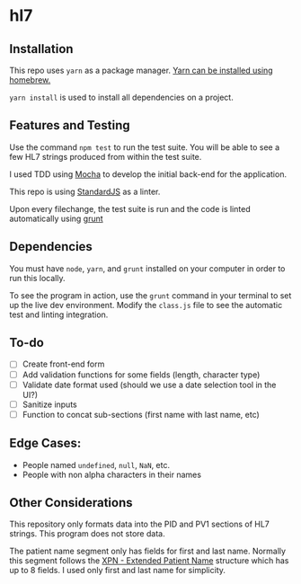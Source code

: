 # hl7

## Installation
This repo uses `yarn` as a package manager. [Yarn can be installed using homebrew.](https://yarnpkg.com/en/docs/install)

`yarn install` is used to install all dependencies on a project.

## Features and Testing
Use the command `npm test` to run the test suite. You will be able to see a few HL7 strings produced from within the test suite.

I used TDD using [Mocha](https://mochajs.org/) to develop the initial back-end for the application.

This repo is using [StandardJS](http://standardjs.com/awesome.html) as a linter.

Upon every filechange, the test suite is run and the code is linted automatically using [grunt](http://gruntjs.com/)

## Dependencies
You must have `node`, `yarn`, and `grunt` installed on your computer in order to run this locally.

To see the program in action, use the `grunt` command in your terminal to set up the live dev environment. Modify the `class.js` file to see the automatic test and linting integration.

## To-do
- [ ] Create front-end form 
- [ ] Add validation functions for some fields (length, character type)
- [ ] Validate date format used (should we use a date selection tool in the UI?)
- [ ] Sanitize inputs
- [ ] Function to concat sub-sections (first name with last name, etc)

## Edge Cases:
- People named `undefined`, `null`, `NaN`, etc.
- People with non alpha characters in their names

## Other Considerations
This repository only formats data into the PID and PV1 sections of HL7 strings. This program does not store data. 

The patient name segment only has fields for first and last name. Normally this segment follows the [XPN - Extended Patient Name](http://hl7-definition.caristix.com:9010/HL7%20v2.3.1/segment/Default.aspx?version=HL7%20v2.3.1&dataType=XPN) structure which has up to 8 fields. I used only first and last name for simplicity.